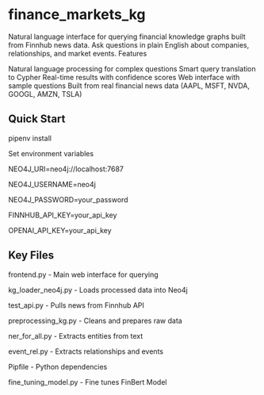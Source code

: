 # finance_markets_kg
Natural language interface for querying financial knowledge graphs built from Finnhub news data. Ask questions in plain English about companies, relationships, and market events.
Features

Natural language processing for complex questions
Smart query translation to Cypher
Real-time results with confidence scores
Web interface with sample questions
Built from real financial news data (AAPL, MSFT, NVDA, GOOGL, AMZN, TSLA)

## Quick Start
pipenv install

Set environment variables 

NEO4J_URI=neo4j://localhost:7687

NEO4J_USERNAME=neo4j

NEO4J_PASSWORD=your_password

FINNHUB_API_KEY=your_api_key

OPENAI_API_KEY=your_api_key


## Key Files

frontend.py - Main web interface for querying

kg_loader_neo4j.py - Loads processed data into Neo4j

test_api.py - Pulls news from Finnhub API

preprocessing_kg.py - Cleans and prepares raw data

ner_for_all.py - Extracts entities from text

event_rel.py - Extracts relationships and events

Pipfile - Python dependencies

fine_tuning_model.py - Fine tunes FinBert Model


